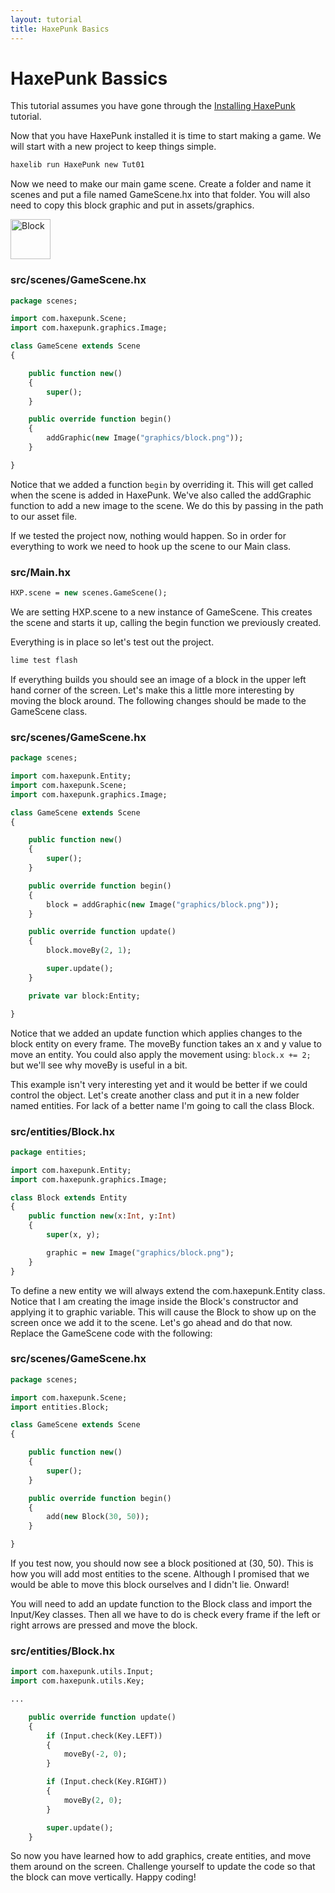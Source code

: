 ```yaml
---
layout: tutorial
title: HaxePunk Basics
---
```


# HaxePunk Bassics

This tutorial assumes you have gone through the [Installing HaxePunk](/tutorials/install-haxepunk.html) tutorial.

Now that you have HaxePunk installed it is time to start making a game. We will start with a new project to keep things simple.

```bash
haxelib run HaxePunk new Tut01
```

Now we need to make our main game scene. Create a folder and name it scenes and put a file named GameScene.hx into that folder. You will also need to copy this block graphic and put in assets/graphics.

<img src="http://haxepunk.com/images/learn/block.png" alt="Block" class="pixelated" width="64" height="64" />

### src/scenes/GameScene.hx

```haxe
package scenes;

import com.haxepunk.Scene;
import com.haxepunk.graphics.Image;

class GameScene extends Scene
{

	public function new()
	{
		super();
	}

	public override function begin()
	{
		addGraphic(new Image("graphics/block.png"));
	}

}
```

Notice that we added a function `begin` by overriding it. This will get called when the scene is added in HaxePunk. We've also called the addGraphic function to add a new image to the scene. We do this by passing in the path to our asset file.

If we tested the project now, nothing would happen. So in order for everything to work we need to hook up the scene to our Main class.

### src/Main.hx

```haxe
HXP.scene = new scenes.GameScene();
```

We are setting HXP.scene to a new instance of GameScene. This creates the scene and starts it up, calling the begin function we previously created.

Everything is in place so let's test out the project.

```bash
lime test flash
```

If everything builds you should see an image of a block in the upper left hand corner of the screen. Let's make this a little more interesting by moving the block around. The following changes should be made to the GameScene class.

### src/scenes/GameScene.hx

```haxe
package scenes;

import com.haxepunk.Entity;
import com.haxepunk.Scene;
import com.haxepunk.graphics.Image;

class GameScene extends Scene
{

	public function new()
	{
		super();
	}

	public override function begin()
	{
		block = addGraphic(new Image("graphics/block.png"));
	}

	public override function update()
	{
		block.moveBy(2, 1);

		super.update();
	}

	private var block:Entity;

}
```

Notice that we added an update function which applies changes to the block entity on every frame. The moveBy function takes an x and y value to move an entity. You could also apply the movement using:
`block.x += 2;`
but we'll see why moveBy is useful in a bit.

This example isn't very interesting yet and it would be better if we could control the object. Let's create another class and put it in a new folder named entities. For lack of a better name I'm going to call the class Block.

### src/entities/Block.hx

```haxe
package entities;

import com.haxepunk.Entity;
import com.haxepunk.graphics.Image;

class Block extends Entity
{
	public function new(x:Int, y:Int)
	{
		super(x, y);

		graphic = new Image("graphics/block.png");
	}
}
```

To define a new entity we will always extend the com.haxepunk.Entity class. Notice that I am creating the image inside the Block's constructor and applying it to graphic variable. This will cause the Block to show up on the screen once we add it to the scene. Let's go ahead and do that now. Replace the GameScene code with the following:

### src/scenes/GameScene.hx

```haxe
package scenes;

import com.haxepunk.Scene;
import entities.Block;

class GameScene extends Scene
{

	public function new()
	{
		super();
	}

	public override function begin()
	{
		add(new Block(30, 50));
	}

}
```

If you test now, you should now see a block positioned at (30, 50). This is how you will add most entities to the scene. Although I promised that we would be able to move this block ourselves and I didn't lie. Onward!

You will need to add an update function to the Block class and import the Input/Key classes. Then all we have to do is check every frame if the left or right arrows are pressed and move the block.

### src/entities/Block.hx

```haxe
import com.haxepunk.utils.Input;
import com.haxepunk.utils.Key;

...

	public override function update()
	{
		if (Input.check(Key.LEFT))
		{
			moveBy(-2, 0);
		}

		if (Input.check(Key.RIGHT))
		{
			moveBy(2, 0);
		}

		super.update();
	}
```

So now you have learned how to add graphics, create entities, and move them around on the screen. Challenge yourself to update the code so that the block can move vertically. Happy coding!